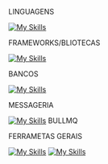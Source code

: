 
LINGUAGENS

[![My Skills](https://skillicons.dev/icons?i=c,js,php,ts,java)](https://skillicons.dev)


FRAMEWORKS/BLIOTECAS

[![My Skills](https://skillicons.dev/icons?i=angular,nestjs,laravel,bootstrap,jquery)](https://skillicons.dev)


BANCOS 

[![My Skills](https://skillicons.dev/icons?i=mysql,redis,mongodb)](https://skillicons.dev)

MESSAGERIA

[![My Skills](https://skillicons.dev/icons?i=rabbitmq)](https://skillicons.dev) BULLMQ



FERRAMETAS GERAIS

[![My Skills](https://skillicons.dev/icons?i=redis,git,figma,postman,github,grafana,vscode)](https://skillicons.dev)
[![My Skills](https://skillicons.dev/icons?i=docker,gcp,debian,bitbucket,c,cloudflare,heroku)](https://skillicons.dev)

